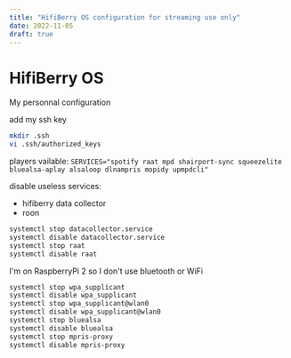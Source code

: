 ```yaml
---
title: "HifiBerry OS configuration for streaming use only"
date: 2022-11-05
draft: true
---
```


# HifiBerry OS
My personnal configuration

add my ssh key
```sh
mkdir .ssh
vi .ssh/authorized_keys
```

players vailable: `SERVICES="spotify raat mpd shairport-sync squeezelite bluealsa-aplay alsaloop dlnampris mopidy upmpdcli"`


disable useless services:
 * hifiberry data collector
 * roon

```sh
systemctl stop datacollector.service
systemctl disable datacollector.service
systemctl stop raat
systemctl disable raat

```
I'm on RaspberryPi 2 so I don't use bluetooth or WiFi
```sh
systemctl stop wpa_supplicant
systemctl disable wpa_supplicant
systemctl stop wpa_supplicant@wlan0
systemctl disable wpa_supplicant@wlan0
systemctl stop bluealsa
systemctl disable bluealsa
systemctl stop mpris-proxy
systemctl disable mpris-proxy
```


